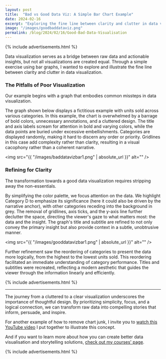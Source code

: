 ```yaml
---
layout: post
title:  "Bad vs Good Data Viz: A Simple Bar Chart Example"
date: 2024-02-16
excerpt: "Exploring the fine line between clarity and clutter in data visualization for more effective data storytelling."
image: "/images/goodbaddataviz.png"
permalink: /blog/2024/02/16/Good-Bad-Data-Visualisation
---
```


{% include advertisements.html %}


Data visualization serves as a bridge between raw data and actionable insights, but not all visualizations are created equal. Through a simple exercise using bar graphs, I wanted to explore and illustrate the fine line between clarity and clutter in data visualization.


<h3>The Pitfalls of Poor Visualization</h3>

Our example begins with a graph that embodies common missteps in data visualization. 

The graph shown below displays a fictitious example with units sold across various categories. In this example, the chart is overwhelmed by a barrage of bold colors, unnecessary annotations, and a cluttered design. The title and axis labels scream for attention in bold and varying colors, while the data points are buried under excessive embellishments. Categories are displayed randomly, making it hard to discern any order or priority. Gridlines in this case add complexity rather than clarity, resulting in a visual cacophony rather than a coherent narrative.

<span class="image fit"><img src="{{ "/images/baddatavizbar1.png" | absolute_url }}" alt="" /></span>


<h3>Refining for Clarity</h3>

The transformation towards a good data visualization requires stripping away the non-essentials.

By simplifying the color palette, we focus attention on the data. We highlight Category D to emphasize its significance (here it could also be driven by the narrative anchor), with other categories receding into the background in grey. The removal of gridlines, axis ticks, and the y-axis line further declutter the space, directing the viewer's gaze to what matters most: the data and the insight. The graph's title and subtitle are refined to not only convey the primary insight but also provide context in a subtle, unobtrusive manner.

<span class="image fit"><img src="{{ "/images/gooddatavizbar1.png" | absolute_url }}" alt="" /></span>


Further refinement saw the reordering of categories to present the data more logically, from the highest to the lowest units sold. This reordering facilitated an immediate understanding of category performance. Titles and subtitles were recreated, reflecting a modern aesthetic that guides the viewer through the information linearly and efficiently.



{% include advertisements.html %}


***

The journey from a cluttered to a clear visualization underscores the importance of thoughtful design. By prioritizing simplicity, focus, and a logical connection, we can transform raw data into compelling stories that inform, persuade, and inspire.

For another example of how to remove chart junk, I invite you to [watch this YouTube video](https://www.youtube.com/watch?v=vy9JqtMkmsI) I put together to illustrate this concept.

And if you want to learn more about how you can create better data visualisation and storytelling solutions, [check out my courses' page](https://feliperego.github.io/training/).


{% include advertisements.html %}

